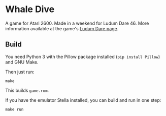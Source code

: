 # Whale Dive

A game for Atari 2600. Made in a weekend for Ludum Dare 46.
More information available at the game's [Ludum Dare page](https://ldjam.com/events/ludum-dare/46/whale-dive).

## Build

You need Python 3 with the Pillow package installed (`pip install Pillow`) and GNU Make.

Then just run:

    make

This builds `game.rom`.

If you have the emulator Stella installed, you can build and run in one step:

    make run

